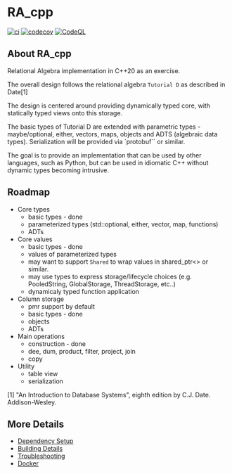 # RA_cpp

[![ci](https://github.com/croys/RA_cpp/actions/workflows/ci.yml/badge.svg)](https://github.com/croys/RA_cpp/actions/workflows/ci.yml)
[![codecov](https://codecov.io/gh/croys/RA_cpp/branch/main/graph/badge.svg)](https://codecov.io/gh/croys/RA_cpp)
[![CodeQL](https://github.com/croys/RA_cpp/actions/workflows/codeql-analysis.yml/badge.svg)](https://github.com/croys/RA_cpp/actions/workflows/codeql-analysis.yml)

## About RA_cpp
Relational Algebra implementation in C++20 as an exercise.

The overall design follows the relational algebra `Tutorial D` as described in Date[1]

The design is centered around providing dynamically typed core, with statically typed views onto this storage.

The basic types of Tutorial D are extended with parametric types - maybe/optional, either, vectors, maps, objects and ADTS (algebraic data types). Serialization will be provided via `protobuf`` or similar.

The goal is to provide an implementation that can be used by other languages, such as Python, but can be used in idiomatic C++ without dynamic types becoming intrusive. 

## Roadmap

* Core types
    * basic types - done
    * parameterized types (std::optional, either, vector, map, functions)
    * ADTs
* Core values
    * basic types - done
    * values of parameterized types
    * may want to support `Shared` to wrap values in shared_ptr<> or similar.
    * may use types to express storage/lifecycle choices (e.g. PooledString, GlobalStorage, ThreadStorage, etc..)
    * dynamicaly typed function application
* Column storage
    * pmr support by default
    * basic types - done
    * objects
    * ADTs
* Main operations
    * construction - done
    * dee, dum, product, filter, project, join
    * copy
* Utility
    * table view
    * serialization

[1] "An Introduction to Database Systems", eighth edition by C.J. Date. Addison-Wesley.

## More Details

 * [Dependency Setup](README_dependencies.md)
 * [Building Details](README_building.md)
 * [Troubleshooting](README_troubleshooting.md)
 * [Docker](README_docker.md)
